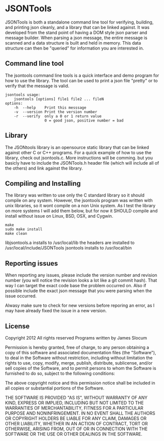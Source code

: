 # JSONTools
JSONTools is both a standalone command line tool for verifying, building, and printing json cleanly, and 
a library that can be linked against. It was developed from the stand point of having a DOM style json 
parser and message builder. When parsing a json message, the entire message is scanned and a data structure 
is built and held in memory. This data structure can then be "queried" for information you are interested in.

## Command line tool
The jsontools command line tools is a quick interface and demo program for how to use the library. The
tool can be used to print a json file "pretty" or to verify that the message is valid. 

```
jsontools usage: 
    jsontools [options] file1 file2 ... fileN
options:
    -h  --help    Print this messsage
    -v  --version Print the version number
    -r  --verify  only a 0 or 1 return value
                  0 = good json, positive number = bad

```

## Library
The JSONtools library is an opensource static library that can be linked against other C or C++ programs.
For a quick example of how to use the library, check out jsontools.c. More instructions will be comming.
but you basicly have to include the JSONTools.h header file (which will include all of the others) and
link against the library.

## Compiling and Installing
The library was written to use only the C standard library so it should compile on any system. However, the
jsontools program was written with unix libraries, so it wont compile on a non Unix system. As I test the
library on more systems I will add them below, but for now it SHOULD compile and install without issue on
Linux, BSD, OSX, and Cygwin. 

```
make
sudo make install
make clean
```

libjsontools.a installs to /usr/local/lib
the headers are installed to /usr/local/include/JSONTools
jsontools installs to /usr/local/bin

## Reporting issues
When reporting any issues, please include the version number and revision number (you will notice the 
revision looks a lot like a git commit hash). That way I can target the exact code base the problem 
occurred on. Also if possible include the exact json message that you were parsing when the issue 
occurred. 

Alwasy make sure to check for new versions before reporing an error, as I may have already fixed
the issue in a new version. 

## License
Copyright 2012
All rights reserved 
Programs written by James Slocum

Permission is hereby granted, free of charge, to any person obtaining a copy of this software and associated 
documentation files (the "Software"), to deal in the Software without restriction, including without 
limitation the rights to use, copy, modify, merge, publish, distribute, sublicense, and/or sell copies of the 
Software, and to permit persons to whom the Software is furnished to do so, subject to the following conditions:

The above copyright notice and this permission notice shall be included in all copies or substantial portions of the Software.

THE SOFTWARE IS PROVIDED "AS IS", WITHOUT WARRANTY OF ANY KIND, EXPRESS OR IMPLIED, INCLUDING BUT NOT LIMITED 
TO THE WARRANTIES OF MERCHANTABILITY, FITNESS FOR A PARTICULAR PURPOSE AND NONINFRINGEMENT. IN NO EVENT SHALL 
THE AUTHORS OR COPYRIGHT HOLDERS BE LIABLE FOR ANY CLAIM, DAMAGES OR OTHER LIABILITY, WHETHER IN AN ACTION OF 
CONTRACT, TORT OR OTHERWISE, ARISING FROM, OUT OF OR IN CONNECTION WITH THE SOFTWARE OR THE USE OR OTHER 
DEALINGS IN THE SOFTWARE.
